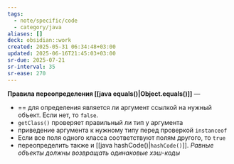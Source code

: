 ```yaml
---
tags:
  - note/specific/code
  - category/java
aliases: []
deck: obsidian::work
created: 2025-05-31 06:34:48+03:00
updated: 2025-06-16T21:45:03+03:00
sr-due: 2025-07-21
sr-interval: 35
sr-ease: 270
---
```


**Правила переопределения [[java equals()|Object.equals()]]**
—
- == для определения является ли аргумент ссылкой на нужный объект. Если нет, то `false`.
- `getClass()` проверяет правильный ли тип у аргумента
- приведение аргумента к нужному типу перед проверкой `instanceof`
- Если все поля одного класса соответствуют полям другого, то `true`
- переопределить также и [[java hashCode()|`hashCode()`]]. *Равные объекты должны возвращать одинаковые хэш-коды*
